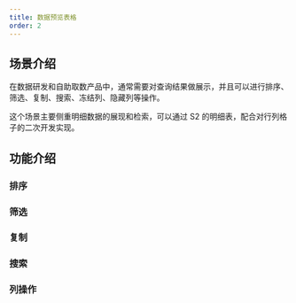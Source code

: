 ```yaml
---
title: 数据预览表格
order: 2
---
```


## 场景介绍

在数据研发和自助取数产品中，通常需要对查询结果做展示，并且可以进行排序、筛选、复制、搜索、冻结列、隐藏列等操作。

这个场景主要侧重明细数据的展现和检索，可以通过 S2 的明细表，配合对行列格子的二次开发实现。

## 功能介绍

### 排序

### 筛选

### 复制

### 搜索

### 列操作
